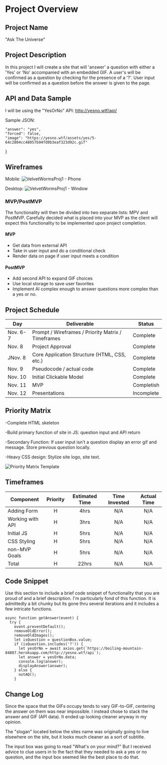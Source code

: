 # Project Overview
## Project Name
"Ask The Universe"

## Project Description

In this project I will create a site that will 'answer' a question with either a 'Yes' or 'No' accompanied with an embedded GIF.  A user's will be confirmed as a question by checking for the presence of a '?'. User input will be confirmed as a question before the answer is given to the page.

## API and Data Sample

I will be using the "YesOrNo" API: http://yesno.wtf/api/

Sample JSON: 
    
    "answer": "yes",
    "forced": false,
    "image": "https://yesno.wtf/assets/yes/5-64c2804cc48057b94fd0b3eaf323d92c.gif"
}


## Wireframes

Mobile:
![VelvetWormsProj1 - Phone](https://user-images.githubusercontent.com/92720179/140709396-6795d6f5-dda4-40b4-9c03-4caf8e06cb54.png)


Desktop:
![VelvetWormsProj1 - Window](https://user-images.githubusercontent.com/92720179/140709630-399c6696-43cf-403d-8e8e-52abe5f65921.png)


### MVP/PostMVP

The functionality will then be divided into two separate lists: MPV and PostMVP.  Carefully decided what is placed into your MVP as the client will expect this functionality to be implemented upon project completion.  

#### MVP 

- Get data from external API
- Take in user input and do a conditional check
- Render data on page if user input meets a condition

#### PostMVP  

- Add second API to expand GIF choices
- Use local storage to save user favorites
- Implement AI complex enough to answer questions more complex than a yes or no.

## Project Schedule

|  Day | Deliverable | Status
|---|---| ---|
|Nov. 6-7| Prompt / Wireframes / Priority Matrix / Timeframes | Complete
|Nov. 8| Project Approval | Complete
|JNov. 8| Core Application Structure (HTML, CSS, etc.) | Complete
|Nov. 9| Pseudocode / actual code | Complete
|Nov. 10| Initial Clickable Model  | Complete
|Nov. 11| MVP | Completish
|Nov. 12| Presentations | Incomplete

## Priority Matrix

-Complete HTML skeleton

-Build primary function of site in JS: question input and API return

-Secondary Function: If user input isn't a question display an error gif and message.  Store previous question locally.

-Heavy CSS design: Stylize site logo, site text.

![Priority Matrix Template](https://user-images.githubusercontent.com/92720179/140712354-c13bee0d-bb2e-49b5-bb04-8a97fea1a2e1.jpg)


## Timeframes
 


| Component | Priority | Estimated Time | Time Invested | Actual Time |
| --- | :---: |  :---: | :---: | :---: |
| Adding Form | H | 4hrs| N/A | N/A |
| Working with API | H | 3hrs| N/A | N/A |
| Initial JS | H | 5hrs| N/A | N/A |
| CSS Styling | H | 5hrs| N/A | N/A |
| non-MVP Goals | H | 5hrs| N/A | N/A |
| Total | H | 22hrs| N/A | N/A |

## Code Snippet

Use this section to include a brief code snippet of functionality that you are proud of and a brief description. I'm particularly fond of this function.  It is admittedly a bit chunky but its gone thru several iterations and it includes a few intricate functions.

```
async function getAnswer(event) {
  try {
    event.preventDefault();
    removeOldError();
    removeOldImages();
    let isQuestion = questionBox.value;
    if (isQuestion.includes('?')) {
      let yesOrNo = await axios.get(`https://boiling-mountain-84087.herokuapp.com/http://yesno.wtf/api`);
      let answer = yesOrNo.data;
      console.log(answer);
      displayAnswer(answer);
    } else {
      notAQ();
    }
```

## Change Log
 Since the space that the GIFs occupy tends to vary GIF-to-GIF, centering the answer on them was near impossible.  I instead chose to stack the answer and GIF (API data). It ended up looking cleaner anyway in my opinion.

 The "slogan" located below the sites name was originally going to live elsewhere on the site, but it looks much cleaner as a sort of subtitle.

 The input box was going to read "What's on your mind?" But I received advice to clue users in to the fact that they needed to ask a yes or no question, and the input box seemed like the best place to do that.   